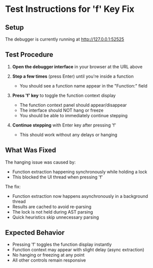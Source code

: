# Test Instructions for 'f' Key Fix

## Setup
The debugger is currently running at http://127.0.0.1:52525

## Test Procedure

1. **Open the debugger interface** in your browser at the URL above

2. **Step a few times** (press Enter) until you're inside a function
   - You should see a function name appear in the "Function:" field

3. **Press 'f' key** to toggle the function context display
   - The function context panel should appear/disappear
   - The interface should NOT hang or freeze
   - You should be able to immediately continue stepping

4. **Continue stepping** with Enter key after pressing 'f'
   - This should work without any delays or hanging

## What Was Fixed

The hanging issue was caused by:
- Function extraction happening synchronously while holding a lock
- This blocked the UI thread when pressing 'f'

The fix:
- Function extraction now happens asynchronously in a background thread
- Results are cached to avoid re-parsing
- The lock is not held during AST parsing
- Quick heuristics skip unnecessary parsing

## Expected Behavior

- Pressing 'f' toggles the function display instantly
- Function context may appear with slight delay (async extraction)
- No hanging or freezing at any point
- All other controls remain responsive